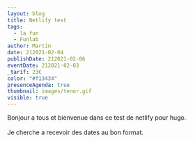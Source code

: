 ```yaml
---
layout: blog
title: Netlify test
tags:
  - la fun
  - Funlab
author: Martin
date: 212021-02-04
publishDate: 212021-02-06
eventDate: 212021-02-03
_tarif: 23€
color: "#f13434"
presenceAgenda: true
thumbnail: images/tenor.gif
visible: true
---
```

Bonjour a tous et bienvenue dans ce test de netlify pour hugo.\
\
Je cherche a recevoir des dates au bon format.
